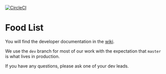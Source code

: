 [![CircleCI](https://circleci.com/gh/pohutukawa-2019/foodlist.svg?style=svg)](https://circleci.com/gh/pohutukawa-2019/foodlist)

# Food List

You will find the developer documentation in the [wiki](https://github.com/pohutukawa-2019/foodlist/wiki).

We use the `dev` branch for most of our work with the expectation that `master` is what lives in production.

If you have any questions, please ask one of your dev leads.
